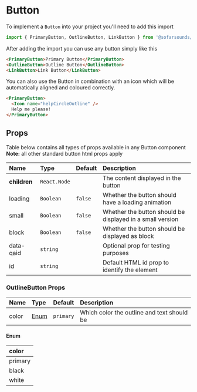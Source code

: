# Button

To implement a `Button` into your project you'll need to add this import
```js
import { PrimaryButton, OutlineButton, LinkButton } from '@sofarsounds/maestro'
```

After adding the import you can use any button simply like this
```html
<PrimaryButton>Primary Button</PrimaryButton>
<OutlineButton>Outline Button</OutlineButton>
<LinkButton>Link Button</LinkButton>
```

You can also use the Button in combination with an icon which will be automatically aligned
and coloured correctly.
```html
<PrimaryButton>
  <Icon name="helpCircleOutline" />
  Help me please!
</PrimaryButton>
```

## Props
Table below contains all types of props available in any Button component  
**Note:** all other standard button html props apply

| Name          | Type         | Default         | Description                      |
| :------------ | :-----       | :-------------- | :------------------------------- |
| **children**  | `React.Node` |                 | The content displayed in the button
| loading       | `Boolean`    | `false`         | Whether the button should have a loading animation
| small         | `Boolean`    | `false`         | Whether the button should be displayed in a small version
| block         | `Boolean`    | `false`         | Whether the button should be displayed as block
| data-qaid     | `string`     |                 | Optional prop for testing purposes
| id            | `string`     |                 | Default HTML id prop to identify the element

### OutlineButton Props
| Name          | Type          | Default         | Description                      |
| :------------ | :-----        | :-------------- | :------------------------------- |
| color        | [Enum](#enum) | `primary`       | Which color the outline and text should be

#### Enum
| color  |
| :-----  |
| primary |
| black   |
| white   |
